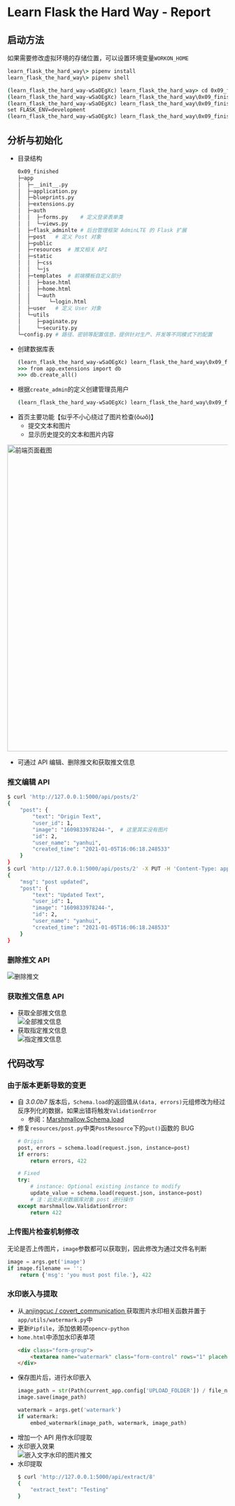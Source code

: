 # Learn Flask the Hard Way - Report

## 启动方法

如果需要修改虚拟环境的存储位置，可以设置环境变量`WORKON_HOME`
```cmd
learn_flask_the_hard_way\> pipenv install
learn_flask_the_hard_way\> pipenv shell

(learn_flask_the_hard_way-wSaOEgXc) learn_flask_the_hard_way> cd 0x09_finished
(learn_flask_the_hard_way-wSaOEgXc) learn_flask_the_hard_way\0x09_finished> set FLASK_APP=app
(learn_flask_the_hard_way-wSaOEgXc) learn_flask_the_hard_way\0x09_finished>
set FLASK_ENV=development
(learn_flask_the_hard_way-wSaOEgXc) learn_flask_the_hard_way\0x09_finished> flask run
```

## 分析与初始化

- 目录结构
    ```bash
    0x09_finished
    ├─app
    │  ├─__init__.py
    │  ├─application.py
    │  ├─blueprints.py
    │  ├─extensions.py
    │  ├─auth
    │  │  ├─forms.py    # 定义登录表单类
    │  │  └─views.py
    │  ├─flask_adminlte # 后台管理框架 AdminLTE 的 Flask 扩展
    │  ├─post   # 定义 Post 对象
    │  ├─public
    │  ├─resources  # 推文相关 API
    │  ├─static
    │  │  ├─css
    │  │  └─js
    │  ├─templates  # 前端模板自定义部分
    │  │  ├─base.html
    │  │  ├─home.html
    │  │  └─auth
    │  │      └─login.html
    │  ├─user   # 定义 User 对象
    │  └─utils
    │     ├─paginate.py
    │     └─security.py
    └─config.py # 路径、密钥等配置信息，提供针对生产、开发等不同模式下的配置
    ```
- 创建数据库表
    ```cmd
    (learn_flask_the_hard_way-wSaOEgXc) learn_flask_the_hard_way\0x09_finished> flask shell
    >>> from app.extensions import db
    >>> db.create_all()
    ```
- 根据`create_admin`的定义创建管理员用户
    ```cmd
    (learn_flask_the_hard_way-wSaOEgXc) learn_flask_the_hard_way\0x09_finished> flask user create-admin root@admin.com yanhui pass
    ```
- 首页主要功能【似乎不小心绕过了图片检查(ŏωŏ)】
  - 提交文本和图片
  - 显示历史提交的文本和图片内容

<img src="img/base_func.jpg" alt="前端页面截图" width=700px>

- 可通过 API 编辑、删除推文和获取推文信息

### 推文编辑 API

```bash
$ curl 'http://127.0.0.1:5000/api/posts/2'
{
    "post": {
        "text": "Origin Text",
        "user_id": 1,
        "image": "1609833978244-",  # 这里其实没有图片
        "id": 2,
        "user_name": "yanhui",
        "created_time": "2021-01-05T16:06:18.248533"
    }
}
$ curl 'http://127.0.0.1:5000/api/posts/2' -X PUT -H 'Content-Type: application/json' --data-raw '{"text":"Updated Text"}'
{
    "msg": "post updated",
    "post": {
        "text": "Updated Text",
        "user_id": 1,
        "image": "1609833978244-",
        "id": 2,
        "user_name": "yanhui",
        "created_time": "2021-01-05T16:06:18.248533"
    }
}
```

### 删除推文 API

![删除推文](img/delete_post.jpg)

### 获取推文信息 API

- 获取全部推文信息<br>
![全部推文信息](img/all_posts.jpg)<br>
- 获取指定推文信息<br>
![指定推文信息](img/single_post.jpg)

## 代码改写

### 由于版本更新导致的变更

- 自 *3.0.0b7* 版本后，`Schema.load`的返回值从`(data, errors)`元组修改为经过反序列化的数据，如果出错将触发`ValidationError`
  - 参阅：[Marshmallow.Schema.load](https://marshmallow.readthedocs.io/en/stable/api_reference.html#marshmallow.Schema.load)
- 修复`resources/post.py`中类`PostResource`下的`put()`函数的 BUG
    ```py
    # Origin
    post, errors = schema.load(request.json, instance=post)
    if errors:
        return errors, 422

    # Fixed
    try:
        # instance: Optional existing instance to modify
        update_value = schema.load(request.json, instance=post)
        # 注：此处未对数据库对象 post 进行操作
    except marshmallow.ValidationError:
        return 422
    ```

### 上传图片检查机制修改

无论是否上传图片，`image`参数都可以获取到，因此修改为通过文件名判断
```py
image = args.get('image')
if image.filename == '':
    return {'msg': 'you must post file.'}, 422
```

### 水印嵌入与提取

- 从[ anjingcuc /
covert_communication ](https://github.com/anjingcuc/covert_communication)获取图片水印相关函数并置于`app/utils/watermark.py`中
- 更新`Pipfile`，添加依赖项`opencv-python`
- `home.html`中添加水印表单项
    ```html
    <div class="form-group">
        <textarea name="watermark" class="form-control" rows="1" placeholder="输入图片水印文本 ..."></textarea>
    </div>
    ```
- 保存图片后，进行水印嵌入
    ```py
    image_path = str(Path(current_app.config['UPLOAD_FOLDER']) / file_name)
    image.save(image_path)

    watermark = args.get('watermark')
    if watermark:
        embed_watermark(image_path, watermark, image_path)
    ```
- 增加一个 API 用作水印提取
- 水印嵌入效果<br>
![嵌入文字水印的图片推文](img/watermark_embed.jpg)
- 水印提取
    ```bash
    $ curl 'http://127.0.0.1:5000/api/extract/8'
    {
        "extract_text": "Testing"
    }
    ```